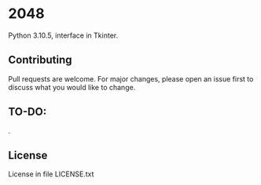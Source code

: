 # 2048 
Python 3.10.5, interface in Tkinter.


## Contributing
Pull requests are welcome. For major changes, please open an issue first
to discuss what you would like to change.


## TO-DO:
.

## License
License in file LICENSE.txt